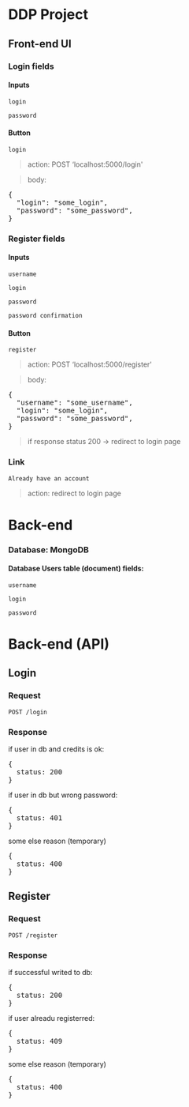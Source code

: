 # DDP Project

## Front-end UI
### Login fields
#### Inputs
`login`

`password`
#### Button
`login`

>action: POST ‘localhost:5000/login'

>body:

<pre>
{
  "login": "some_login",
  "password": "some_password",
}
</pre>


### Register fields
#### Inputs
`username`

`login`

`password`

`password confirmation`
#### Button
`register`

>action: POST ‘localhost:5000/register'

>body:

<pre>
{
  "username": "some_username",
  "login": "some_login",
  "password": "some_password",
}
</pre>

>if response status 200 -> redirect to login page
### Link
`Already have an account`

>action: redirect to login page
# Back-end
### Database: MongoDB
#### Database Users table (document) fields:

`username`

`login`

`password`

# Back-end (API)

## Login

### Request

`POST /login`
### Response
if user in db and credits is ok:
<pre>
{
  status: 200
}
</pre>
if user in db but wrong password:
<pre>
{
  status: 401
}
</pre>
some else reason (temporary)
<pre>
{
  status: 400
}
</pre>

## Register
### Request

`POST /register`

### Response
if successful writed to db:
<pre>
{
  status: 200
}
</pre>
if user alreadu registerred:
<pre>
{
  status: 409
}
</pre>
some else reason (temporary)
<pre>
{
  status: 400
}
</pre>

